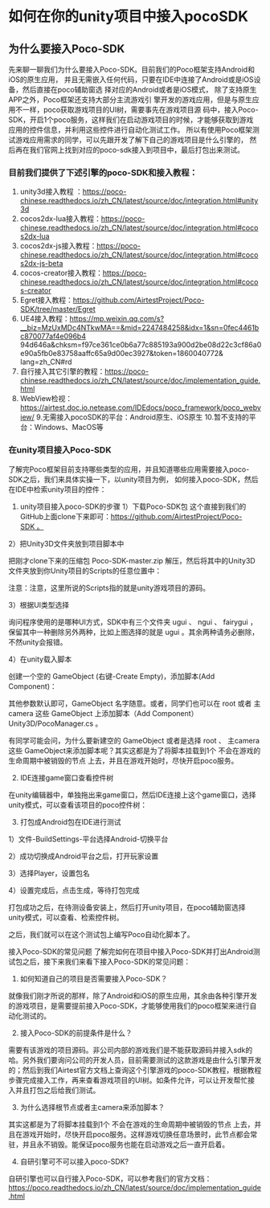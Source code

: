 # 如何在你的unity项目中接入pocoSDK

## 为什么要接入Poco-SDK
先来聊一聊我们为什么要接入Poco-SDK。目前我们的Poco框架支持Android和iOS的原生应用，
并且无需嵌入任何代码，只要在IDE中连接了Android或是iOS设备，然后直接在poco辅助窗选
择对应的Android或者是iOS模式， 除了支持原生APP之外，Poco框架还支持大部分主流游戏引
擎开发的游戏应用，但是与原生应用不一样，poco获取游戏项目的UI树，需要事先在游戏项目源
码中，接入Poco-SDK，开启1个poco服务，这样我们在启动游戏项目的时候，才能够获取到游戏
应用的控件信息，并利用这些控件进行自动化测试工作。
所以有使用Poco框架测试游戏应用需求的同学，可以先跟开发了解下自己的游戏项目是什么引擎的，
然后再在我们官网上找到对应的poco-sdk接入到项目中，最后打包出来测试。

### 目前我们提供了下述引擎的poco-SDK和接入教程：

1. unity3d接入教程 ：https://poco-chinese.readthedocs.io/zh_CN/latest/source/doc/integration.html#unity3d
2. cocos2dx-lua接入教程：https://poco-chinese.readthedocs.io/zh_CN/latest/source/doc/integration.html#cocos2dx-lua
3. cocos2dx-js接入教程：https://poco-chinese.readthedocs.io/zh_CN/latest/source/doc/integration.html#cocos2dx-js-beta
4. cocos-creator接入教程：https://poco-chinese.readthedocs.io/zh_CN/latest/source/doc/integration.html#cocos-creator
5. Egret接入教程：https://github.com/AirtestProject/Poco-SDK/tree/master/Egret
6. UE4接入教程：https://mp.weixin.qq.com/s?__biz=MzUxMDc4NTkwMA==&mid=2247484258&idx=1&sn=0fec4461bc870077af4e096b4
   94d646a&chksm=f97ce361ce0b6a77c885193a900d2be08d22c3cf86a0e90a5fb0e83758aaffc65a9d00ec3927&token=1860040772&
   lang=zh_CN#rd
7. 自行接入其它引擎的教程：https://poco-chinese.readthedocs.io/zh_CN/latest/source/doc/implementation_guide.html
8. WebView检视：https://airtest.doc.io.netease.com/IDEdocs/poco_framework/poco_webview/
9.无需接入pocoSDK的平台：Android原生、iOS原生
10.暂不支持的平台：Windows、MacOS等

### 在unity项目接入Poco-SDK
了解完Poco框架目前支持哪些类型的应用，并且知道哪些应用需要接入poco-SDK之后，我们来具体实操一下，以unity项目为例，
如何接入poco-SDK，然后在IDE中检索unity项目的控件：
1. unity项目接入poco-SDK的步骤
1）下载Poco-SDK包
这个直接到我们的GitHub上面clone下来即可：https://github.com/AirtestProject/Poco-SDK 。

2）把Unity3D文件夹放到项目脚本中

把刚才clone下来的压缩包 Poco-SDK-master.zip 解压，然后将其中的Unity3D文件夹放到你Unity项目的Scripts的任意位置中：

注意：注意，这里所说的Scripts指的就是unity游戏项目的源码。

3）根据UI类型选择

询问程序使用的是哪种UI方式，SDK中有三个文件夹 ugui 、 ngui 、 fairygui ，保留其中一种删除另外两种，比如上图选择的就是 ugui 。其余两种请务必删除，不然unity会报错。


4）在unity载入脚本

创建一个空的 GameObject (右键-Create Empty)，添加脚本(Add Component)：


其他参数默认即可，GameObject 名字随意。或者，同学们也可以在 root 或者 主camera 这些 GameObject 上添加脚本（Add Component） Unity3D/PocoManager.cs 。

有同学可能会问，为什么要新建空的 GameObject 或者是选择 root 、 主camera 这些 GameObject来添加脚本呢？其实这都是为了将脚本挂载到1个 不会在游戏的生命周期中被销毁的节点 上去，并且在游戏开始时，尽快开启poco服务。

2. IDE连接game窗口查看控件树

在unity编辑器中，单独拖出来game窗口，然后IDE连接上这个game窗口，选择unity模式，可以查看该项目的poco控件树：


3. 打包成Android包在IDE进行测试

1）文件-BuildSettings-平台选择Android-切换平台


2）成功切换成Android平台之后，打开玩家设置


3）选择Player，设置包名


4）设置完成后，点击生成，等待打包完成


打包成功之后，在待测设备安装上，然后打开unity项目，在poco辅助窗选择unity模式，可以查看、检索控件树。


之后，我们就可以在这个测试包上编写Poco自动化脚本了。

接入Poco-SDK的常见问题
了解完如何在项目中接入Poco-SDK并打出Android测试包之后，接下来我们来看下接入Poco-SDK的常见问题：

1. 如何知道自己的项目是否需要接入Poco-SDK？

就像我们刚才所说的那样，除了Android和iOS的原生应用，其余由各种引擎开发的游戏项目，是需要提前接入Poco-SDK，才能够使用我们的poco框架来进行自动化测试的。

2. 接入Poco-SDK的前提条件是什么？

需要有该游戏的项目源码。非公司内部的游戏我们是不能获取源码并接入sdk的哈。另外我们要询问公司的开发人员，目前需要测试的这款游戏是由什么引擎开发的；然后到我们Airtest官方文档上查询这个引擎游戏的poco-SDK教程，根据教程步骤完成接入工作，再来查看游戏项目的UI树。如条件允许，可以让开发帮忙接入并且打包之后给我们测试。

3. 为什么选择根节点或者主camera来添加脚本？

其实这都是为了将脚本挂载到1个 不会在游戏的生命周期中被销毁的节点 上去，并且在游戏开始时，尽快开启poco服务。这样游戏切换任意场景时，此节点都会常驻，并且永不销毁。能保证poco服务也能在启动游戏之后一直开启着。

4. 自研引擎可不可以接入poco-SDK?

自研引擎也可以自行接入Poco-SDK，可以参考我们的官方文档：https://poco.readthedocs.io/zh_CN/latest/source/doc/implementation_guide.html
